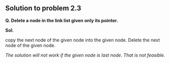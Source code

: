 ## Solution to problem 2.3

**Q. Delete a node in the link list given only its pointer.**

**Sol.**

copy the next node of the given node into the given node. Delete the next node of the given node. 

*The solution will not work if the given node is last node. That is not feasible.* 
